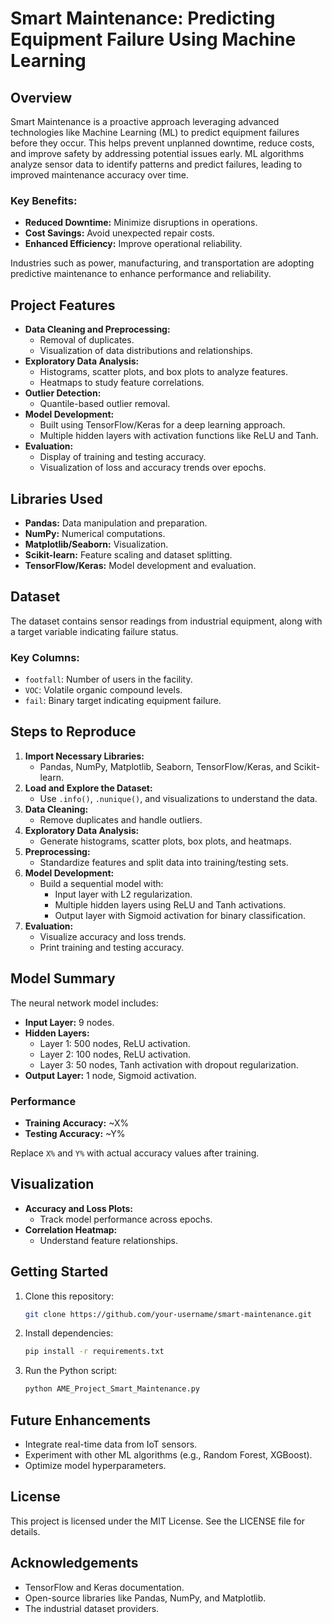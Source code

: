 # Smart Maintenance: Predicting Equipment Failure Using Machine Learning

## Overview
Smart Maintenance is a proactive approach leveraging advanced technologies like Machine Learning (ML) to predict equipment failures before they occur. This helps prevent unplanned downtime, reduce costs, and improve safety by addressing potential issues early. ML algorithms analyze sensor data to identify patterns and predict failures, leading to improved maintenance accuracy over time.

### Key Benefits:
- **Reduced Downtime:** Minimize disruptions in operations.
- **Cost Savings:** Avoid unexpected repair costs.
- **Enhanced Efficiency:** Improve operational reliability.

Industries such as power, manufacturing, and transportation are adopting predictive maintenance to enhance performance and reliability.

## Project Features
- **Data Cleaning and Preprocessing:**
  - Removal of duplicates.
  - Visualization of data distributions and relationships.
- **Exploratory Data Analysis:**
  - Histograms, scatter plots, and box plots to analyze features.
  - Heatmaps to study feature correlations.
- **Outlier Detection:**
  - Quantile-based outlier removal.
- **Model Development:**
  - Built using TensorFlow/Keras for a deep learning approach.
  - Multiple hidden layers with activation functions like ReLU and Tanh.
- **Evaluation:**
  - Display of training and testing accuracy.
  - Visualization of loss and accuracy trends over epochs.

## Libraries Used
- **Pandas:** Data manipulation and preparation.
- **NumPy:** Numerical computations.
- **Matplotlib/Seaborn:** Visualization.
- **Scikit-learn:** Feature scaling and dataset splitting.
- **TensorFlow/Keras:** Model development and evaluation.

## Dataset
The dataset contains sensor readings from industrial equipment, along with a target variable indicating failure status.

### Key Columns:
- `footfall`: Number of users in the facility.
- `VOC`: Volatile organic compound levels.
- `fail`: Binary target indicating equipment failure.

## Steps to Reproduce
1. **Import Necessary Libraries:**
   - Pandas, NumPy, Matplotlib, Seaborn, TensorFlow/Keras, and Scikit-learn.
2. **Load and Explore the Dataset:**
   - Use `.info()`, `.nunique()`, and visualizations to understand the data.
3. **Data Cleaning:**
   - Remove duplicates and handle outliers.
4. **Exploratory Data Analysis:**
   - Generate histograms, scatter plots, box plots, and heatmaps.
5. **Preprocessing:**
   - Standardize features and split data into training/testing sets.
6. **Model Development:**
   - Build a sequential model with:
     - Input layer with L2 regularization.
     - Multiple hidden layers using ReLU and Tanh activations.
     - Output layer with Sigmoid activation for binary classification.
7. **Evaluation:**
   - Visualize accuracy and loss trends.
   - Print training and testing accuracy.

## Model Summary
The neural network model includes:
- **Input Layer:** 9 nodes.
- **Hidden Layers:**
  - Layer 1: 500 nodes, ReLU activation.
  - Layer 2: 100 nodes, ReLU activation.
  - Layer 3: 50 nodes, Tanh activation with dropout regularization.
- **Output Layer:** 1 node, Sigmoid activation.

### Performance
- **Training Accuracy:** ~X%
- **Testing Accuracy:** ~Y%

Replace `X%` and `Y%` with actual accuracy values after training.

## Visualization
- **Accuracy and Loss Plots:**
  - Track model performance across epochs.
- **Correlation Heatmap:**
  - Understand feature relationships.

## Getting Started
1. Clone this repository:
   ```bash
   git clone https://github.com/your-username/smart-maintenance.git
   ```
2. Install dependencies:
   ```bash
   pip install -r requirements.txt
   ```
3. Run the Python script:
   ```bash
   python AME_Project_Smart_Maintenance.py
   ```

## Future Enhancements
- Integrate real-time data from IoT sensors.
- Experiment with other ML algorithms (e.g., Random Forest, XGBoost).
- Optimize model hyperparameters.

## License
This project is licensed under the MIT License. See the LICENSE file for details.

## Acknowledgements
- TensorFlow and Keras documentation.
- Open-source libraries like Pandas, NumPy, and Matplotlib.
- The industrial dataset providers.
